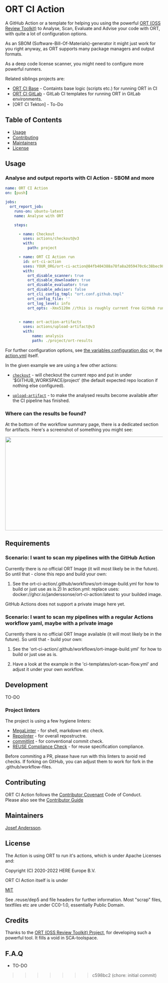 <!--
SPDX-FileCopyrightText: 2022 Josef Andersson

SPDX-License-Identifier: CC0-1.0
-->

# ORT CI Action

A GitHub Action or a template for helping you using the powerful [ORT (OSS Review Toolkit)](https://github.com/oss-review-toolkit/ort) to Analyse, Scan, Evaluate and Advise your code with ORT, with quite a lot of configuration options.

As an SBOM (Software-Bill-Of-Materials)-generator it might just work for you right anyway, as ORT supports many package managers and output formats.

As a deep code license scanner, you might need to configure more powerful runners.

Related siblings projects are:

- [ORT CI Base](https://github.com/janderssonse/ort-ci-base) - Containts base logic (scripts etc.) for running ORT in CI
- [ORT CI GitLab](https://github.com/janderssonse/ort-ci-gitlab) - GitLab CI templates for running ORT in GitLab environments.
- [ORT CI Tekton] - To-Do


## Table of Contents

- [Usage](#usage)
- [Contributing](#contributing)
- [Maintainers](#maintainers)
- [License](#license)

## Usage


### Analyse and output reports with CI Action - SBOM and more

```yaml
name: ORT CI Action
on: [push]

jobs:
  ort_report_job:
    runs-on: ubuntu-latest
    name: Analyse with ORT

    steps:

      - name: Checkout
        uses: actions/checkout@v3
        with:
          path: project

      - name: ORT CI Action run
        id: ort-ci-action
        uses: YOUR_ORG/ort-ci-action@84fb404388a78fa8a2059470c6c38bec98c648f4
        with:
          ort_disable_scanner: true
          ort_disable_downloader: true
          ort_disable_evaluator: true
          ort_disable_advisor: false
          ort_cli_config_tmpl: "ort.conf.github.tmpl"
          ort_config_file: ''
          ort_log_level: info
          ort_opts: -Xmx5120m //this is roughly current free GitHub runners level
        
       
      - name: ort-action-artifacts
        uses: actions/upload-artifact@v3
        with:
            name: analysis
            path: ./project/ort-results
```

For further configuration options, see [the variables configuration doc](https://github.com/janderssonse/ort-ci-base/blob/main/docs/variables.adoc) or, the [action.yml](action.yml) itself.

In the given example we are using a few other actions:

* [`checkout`](https://github.com/actions/checkout) - will checkout the current repo and put in under '$GITHUB_WORKSPACE/project' (the default expected repo location if nothing else configured).


* [`upload-artifact`](https://github.com/actions/upload-artifact) - to make the analysed results become available after the CI pipeline has finished.

### Where can the results be found?

At the bottom of the workflow summary page, there is a dedicated section for artifacts. Here's a screenshot of something you might see:

<img src="https://user-images.githubusercontent.com/37870813/164996952-e1a6c353-fe52-4a43-a578-e9a9c3b1f861.png" width="700" height="300">

## Requirements

### Scenario: I want to scan my pipelines with the GitHub Action

Currently there is *no* official ORT Image (it will most likely be in the future).
So until that - clone this repo and build your own:

1) See the ort-ci-action/.github/workflows/ort-image-build.yml for how to build or just use as is.2) In action.yml: replace uses: docker://ghcr.io/janderssonse/ort-ci-action:latest to your builded image.

GitHub Actions does not support a private image here yet.

### Scenario: I want to scan my pipelines with a regular Actions workflow yaml, maybe with a private image

Currently there is no official ORT Image available (it will most likely be in the future).
So until that - build your own:

1) See the 'ort-ci-action/.github/workflows/ort-image-build.yml' for how to build or just use as is.

2) Have a look at the example in the 'ci-templates/ort-scan-flow.yml' and adjust it under your own workflow.

## Development

TO-DO

### Project linters

The project is using a few hygiene linters:

- [MegaLinter](https://megalinter.github.io/latest/) - for shell, markdown etc check.
- [Repolinter](https://github.com/todogroup/repolinter) - for overall repostructre.
- [commitlint](https://github.com/conventional-changelog/commitlint) - for conventional commit check.
- [REUSE Compliance Check](https://github.com/fsfe/reuse-action) - for reuse specification compliance.

Before commiting a PR, please have run with this linters to avoid red checks. If forking on GitHub, you can adjust them to work for fork in the .github/workflow-files.

## Contributing

ORT CI Action follows the [Contributor Covenant](http://contributor-covenant.org) Code of Conduct.  
Please also see the [Contributor Guide](docs/CONTRIBUTING.adoc)

## Maintainers

[Josef Andersson](https://github.com/janderssonse).

## License

The Action is using ORT to run it's actions, which is under Apache Licenses and:

Copyright (C) 2020-2022 HERE Europe B.V.

ORT CI Action itself is is under

[MIT](LICENSE)

See .reuse/dep5 and file headers for further information.
Most "scrap" files, textfiles etc are under CC0-1.0, essentially Public Domain.

## Credits

Thanks to the [ORT (OSS Review Toolkit) Project](https://github.com/oss-review-toolkit/ort), for developing such a powerful tool. It fills a void in SCA-toolspace.

## F.A.Q

* TO-DO

>>>>>>> c598bc2 (chore: initial commit)

